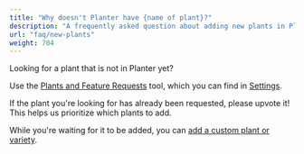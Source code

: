 ```yaml
---
title: "Why doesn't Planter have {name of plant}?"
description: "A frequently asked question about adding new plants in Planter"
url: "faq/new-plants"
weight: 704
---
```


Looking for a plant that is not in Planter yet?  

Use the [Plants and Feature Requests](https://planter.garden/requests) tool, which you can find in [Settings](https://planter.garden/settings).

If the plant you're looking for has already been requested, please upvote it! This helps us prioritize which plants to add.

While you're waiting for it to be added, you can [add a custom plant or variety](../customization).
